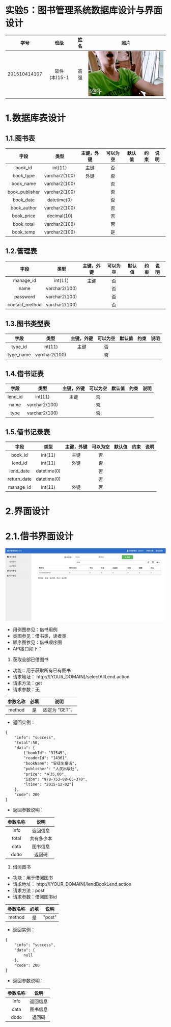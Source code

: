 # 实验5：图书管理系统数据库设计与界面设计
|学号|班级|姓名|照片|
|:----------:|:---------:| :----:|:-----:|
|201510414107|软件(本)15-1|高强|![photo](../photo.gif)|


# 1.数据库表设计
## 1.1.图书表
|字段|类型|主键，外键|可以为空|默认值|约束|说明|
|:-------:|:-------------:|:------:|:----:|:---:|:----:|:-----|
|book_id|int(11)|主键|否||||
|book_type|varchar2(100)|外键|否||||
|book_name|varchar2(100)| |否||||
|book_publisher|varchar2(100)| |否||||
|book_date|datetime(0)| |否||||
|book_author|varchar2(100)| |否||||
|book_price|decimal(10)| |否||||
|book_total|varchar2(100)| |否||||
|book_temp|varchar2(100)| |是||||

## 1.2.管理表
|字段|类型|主键，外键|可以为空|默认值|约束|说明|
|:-------:|:-------------:|:------:|:----:|:---:|:----:|:-----|
|manage_id|int(11)|主键|否||||
|name|varchar2(100)| |否||||
|password|varchar2(100)| |否||||
|contact_method|varchar2(100)| |否||||

## 1.3.图书类型表
|字段|类型|主键，外键|可以为空|默认值|约束|说明|
|:-------:|:-------------:|:------:|:----:|:---:|:----:|:-----|
|type_id|int(11)|主键|否||||
|type_name|varchar2(100)| |否||||

## 1.4.借书证表
|字段|类型|主键，外键|可以为空|默认值|约束|说明|
|:-------:|:-------------:|:------:|:----:|:---:|:----:|:-----|
|lend_id|int(11)|主键|否||||
|name|varchar2(100)| |否||||
|type|varchar2(100)| |否||||

## 1.5.借书记录表
|字段|类型|主键，外键|可以为空|默认值|约束|说明|
|:-------:|:-------------:|:------:|:----:|:---:|:----:|:-----|
|book_id|int(11)|主键|否||||
|lend_id|int(11)|外键|否||||
|lend_date|datetime(0)| |否||||
|return_date|datetime(0)| |否||||
|manage_id|int(11)|外键|否||||






# 2.界面设计

# 2.1.借书界面设计
![lendBookManage](lendBookManage.jpg)
- 用例图参见：借书用例
- 类图参见：借书类，读者类
- 顺序图参见：借书顺序图
- API接口如下：

1. 获取全部已借图书

- 功能：用于获取所有已有图书
- 请求地址： http://[YOUR_DOMAIN]/selectAllLend.action
- 请求方法：get
- 请求参数：无

|参数名称|必填|说明|
|:-------:|:-------------: | :----------:|
|method|是|固定为 “GET”。|

- 返回实例：
```
{
    "info": "success",
    "total":50,
    "data": {
        ["bookId": "31545",
        "readerId": "14361",
        "bookName": "安徒生童话",
        "publisher": "人民出版社",
        "price": "￥35.00",
        "isbn": "978-753-88-65-370",
        "ltime": "2015-12-02"]
    },
    "code": 200
}
```
- 返回参数说明：
    
|参数名称|说明|
|:-------:|:-------------: |
|Info|返回信息|
|total|共有多少本|
|data|图书信息|
|dodo|返回码|


1. 借阅图书

- 功能：用于借阅图书
- 请求地址： http://[YOUR_DOMAIN]/lendBookLend.action
- 请求方法：post
- 请求参数：借阅图书id

|参数名称|必填|说明|
|:-------:|:-------------: | :----------:|
|method|是|"post"|

- 返回实例：
```
{
    "info": "success",
    "data": {
        null
    },
    "code": 200
}
```
- 返回参数说明：
    
|参数名称|说明|
|:-------:|:-------------: |
|Info|返回信息|
|data|图书信息|
|dodo|返回码|

